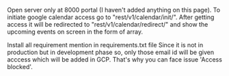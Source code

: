 Open server only at 8000 portal (I haven't added anything on this page).
To initiate google calendar access go to "rest/v1/calendar/init/".
After getting access it will be redirected to "rest/v1/calendar/redirect/" and show the upcoming events on screen in the form of array.

Install all requirement mention in requirements.txt file
Since it is not in production but in development phase so, only those email id will be given acccess which will be added in GCP. That's why you can face issue 'Access blocked'.